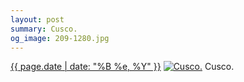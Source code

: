 ```yaml
---
layout: post
summary: Cusco.
og_image: 209-1280.jpg
---
```


<p>
  <time><a href="/209">{{ page.date | date: "%B %e, %Y" }}</a></time>
  <a href="/209"><img src="{{ site.assets_url }}/209-640.jpg" srcset="{{ site.assets_url }}/209-1280.jpg 1280w, {{ site.assets_url }}/209-960.jpg 960w, {{ site.assets_url }}/209-640.jpg 640w, {{ site.assets_url }}/209-320.jpg 320w" sizes="(min-width: 700px) 50vw, calc(100vw - 2rem)" alt="Cusco." /></a>
  <span>Cusco.</span>
</p>
